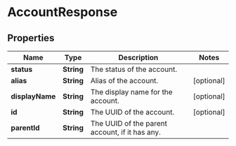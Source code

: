 
# AccountResponse

## Properties
Name | Type | Description | Notes
------------ | ------------- | ------------- | -------------
**status** | **String** | The status of the account. | 
**alias** | **String** | Alias of the account. |  [optional]
**displayName** | **String** | The display name for the account. |  [optional]
**id** | **String** | The UUID of the account. |  [optional]
**parentId** | **String** | The UUID of the parent account, if it has any. | 



